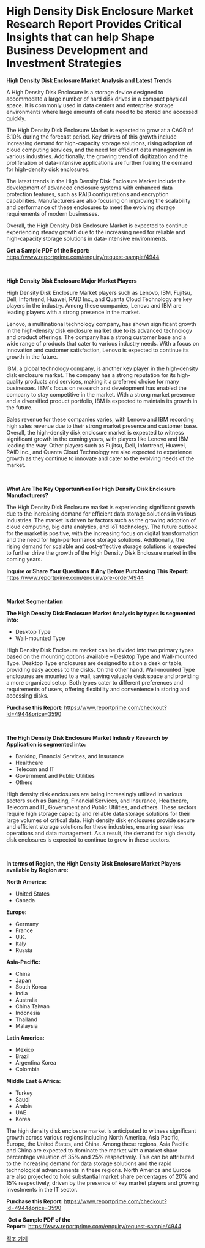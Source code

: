<p><h1>High Density Disk Enclosure Market Research Report Provides Critical Insights that can help Shape Business Development and Investment Strategies</h1></p><p><strong>High Density Disk Enclosure Market Analysis and Latest Trends</strong></p>
<p><p>A High Density Disk Enclosure is a storage device designed to accommodate a large number of hard disk drives in a compact physical space. It is commonly used in data centers and enterprise storage environments where large amounts of data need to be stored and accessed quickly.</p><p>The High Density Disk Enclosure Market is expected to grow at a CAGR of 6.10% during the forecast period. Key drivers of this growth include increasing demand for high-capacity storage solutions, rising adoption of cloud computing services, and the need for efficient data management in various industries. Additionally, the growing trend of digitization and the proliferation of data-intensive applications are further fueling the demand for high-density disk enclosures.</p><p>The latest trends in the High Density Disk Enclosure Market include the development of advanced enclosure systems with enhanced data protection features, such as RAID configurations and encryption capabilities. Manufacturers are also focusing on improving the scalability and performance of these enclosures to meet the evolving storage requirements of modern businesses.</p><p>Overall, the High Density Disk Enclosure Market is expected to continue experiencing steady growth due to the increasing need for reliable and high-capacity storage solutions in data-intensive environments.</p></p>
<p><strong>Get a Sample PDF of the Report:&nbsp;</strong> <a href="https://www.reportprime.com/enquiry/request-sample/4944">https://www.reportprime.com/enquiry/request-sample/4944</a></p>
<p>&nbsp;</p>
<p><strong>High Density Disk Enclosure Major Market Players</strong></p>
<p><p>High Density Disk Enclosure Market players such as Lenovo, IBM, Fujitsu, Dell, Infortrend, Huawei, RAID Inc., and Quanta Cloud Technology are key players in the industry. Among these companies, Lenovo and IBM are leading players with a strong presence in the market.</p><p>Lenovo, a multinational technology company, has shown significant growth in the high-density disk enclosure market due to its advanced technology and product offerings. The company has a strong customer base and a wide range of products that cater to various industry needs. With a focus on innovation and customer satisfaction, Lenovo is expected to continue its growth in the future.</p><p>IBM, a global technology company, is another key player in the high-density disk enclosure market. The company has a strong reputation for its high-quality products and services, making it a preferred choice for many businesses. IBM's focus on research and development has enabled the company to stay competitive in the market. With a strong market presence and a diversified product portfolio, IBM is expected to maintain its growth in the future.</p><p>Sales revenue for these companies varies, with Lenovo and IBM recording high sales revenue due to their strong market presence and customer base. Overall, the high-density disk enclosure market is expected to witness significant growth in the coming years, with players like Lenovo and IBM leading the way. Other players such as Fujitsu, Dell, Infortrend, Huawei, RAID Inc., and Quanta Cloud Technology are also expected to experience growth as they continue to innovate and cater to the evolving needs of the market.</p></p>
<p>&nbsp;</p>
<p><strong>What Are The Key Opportunities For High Density Disk Enclosure Manufacturers?</strong></p>
<p><p>The High Density Disk Enclosure market is experiencing significant growth due to the increasing demand for efficient data storage solutions in various industries. The market is driven by factors such as the growing adoption of cloud computing, big data analytics, and IoT technology. The future outlook for the market is positive, with the increasing focus on digital transformation and the need for high-performance storage solutions. Additionally, the rising demand for scalable and cost-effective storage solutions is expected to further drive the growth of the High Density Disk Enclosure market in the coming years.</p></p>
<p><strong>Inquire or Share Your Questions If Any Before Purchasing This Report:</strong> <a href="https://www.reportprime.com/enquiry/pre-order/4944">https://www.reportprime.com/enquiry/pre-order/4944</a></p>
<p>&nbsp;</p>
<p><strong>Market Segmentation</strong></p>
<p><strong>The High Density Disk Enclosure Market Analysis by types is segmented into:</strong></p>
<p><ul><li>Desktop Type</li><li>Wall-mounted Type</li></ul></p>
<p><p>High Density Disk Enclosure market can be divided into two primary types based on the mounting options available – Desktop Type and Wall-mounted Type. Desktop Type enclosures are designed to sit on a desk or table, providing easy access to the disks. On the other hand, Wall-mounted Type enclosures are mounted to a wall, saving valuable desk space and providing a more organized setup. Both types cater to different preferences and requirements of users, offering flexibility and convenience in storing and accessing disks.</p></p>
<p><strong>Purchase this Report:&nbsp;</strong><a href="https://www.reportprime.com/checkout?id=4944&price=3590">https://www.reportprime.com/checkout?id=4944&price=3590</a></p>
<p>&nbsp;</p>
<p><strong>The High Density Disk Enclosure Market Industry Research by Application is segmented into:</strong></p>
<p><ul><li>Banking, Financial Services, and Insurance</li><li>Healthcare</li><li>Telecom and IT</li><li>Government and Public Utilities</li><li>Others</li></ul></p>
<p><p>High density disk enclosures are being increasingly utilized in various sectors such as Banking, Financial Services, and Insurance, Healthcare, Telecom and IT, Government and Public Utilities, and others. These sectors require high storage capacity and reliable data storage solutions for their large volumes of critical data. High density disk enclosures provide secure and efficient storage solutions for these industries, ensuring seamless operations and data management. As a result, the demand for high density disk enclosures is expected to continue to grow in these sectors.</p></p>
<p>&nbsp;</p>
<p><strong>In terms of Region, the High Density Disk Enclosure Market Players available by Region are:</strong></p>
<p>
    <p> <strong> North America: </strong>
        <ul>
            <li>United States</li>
            <li>Canada</li>
        </ul>
        </p> 
    <p> <strong> Europe: </strong>
        <ul>
            <li>Germany</li>
            <li>France</li>
            <li>U.K.</li>
            <li>Italy</li>
            <li>Russia</li>
        </ul>
        </p> 
    <p> <strong> Asia-Pacific: </strong>
        <ul>
            <li>China</li>
            <li>Japan</li>
            <li>South Korea</li>
            <li>India</li>
            <li>Australia</li>
            <li>China Taiwan</li>
            <li>Indonesia</li>
            <li>Thailand</li>
            <li>Malaysia</li>
        </ul>
        </p> 
    <p> <strong> Latin America: </strong>
        <ul>
            <li>Mexico</li>
            <li>Brazil</li>
            <li>Argentina Korea</li>
            <li>Colombia</li>
        </ul>
        </p> 
    <p> <strong> Middle East & Africa: </strong>
        <ul>
            <li>Turkey</li>
            <li>Saudi</li>
            <li>Arabia</li>
            <li>UAE</li>
            <li>Korea</li>
        </ul>
    </p>
    </p>
<p><p>The high density disk enclosure market is anticipated to witness significant growth across various regions including North America, Asia Pacific, Europe, the United States, and China. Among these regions, Asia Pacific and China are expected to dominate the market with a market share percentage valuation of 35% and 25% respectively. This can be attributed to the increasing demand for data storage solutions and the rapid technological advancements in these regions. North America and Europe are also projected to hold substantial market share percentages of 20% and 15% respectively, driven by the presence of key market players and growing investments in the IT sector.</p></p>
<p><strong>Purchase this Report: </strong><a href="https://www.reportprime.com/checkout?id=4944&price=3590">https://www.reportprime.com/checkout?id=4944&price=3590</a></p>
<p>&nbsp;<strong>Get a Sample PDF of the Report:&nbsp;&nbsp;</strong><a href="https://www.reportprime.com/enquiry/request-sample/4944">https://www.reportprime.com/enquiry/request-sample/4944</a></p>
<p><strong></strong></p>
<p><p><a href="https://medium.com/@bud567768/%EC%A7%80%ED%8F%AC%EC%9E%A5-%EA%B8%B0%EA%B3%84-%EC%8B%9C%EC%9E%A5-%ED%86%B5%EC%B0%B0-%EC%8B%9C%EC%9E%A5-%EB%8F%99%ED%96%A5-%EC%84%B1%EC%9E%A5-%EC%98%88%EC%B8%A1%EB%90%9C-%EA%B8%B0%EA%B0%84%EC%9D%80-2024%EB%85%84%EB%B6%80%ED%84%B0-2031%EB%85%84%EA%B9%8C%EC%A7%80%EC%9E%85%EB%8B%88%EB%8B%A4-8a0c9d10d081">직조 기계</a></p></p>